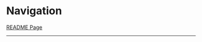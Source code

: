 # Navigation
[README Page](https://github.com/comptonk15/markdown_tutorial/blob/master/README.md)
***
